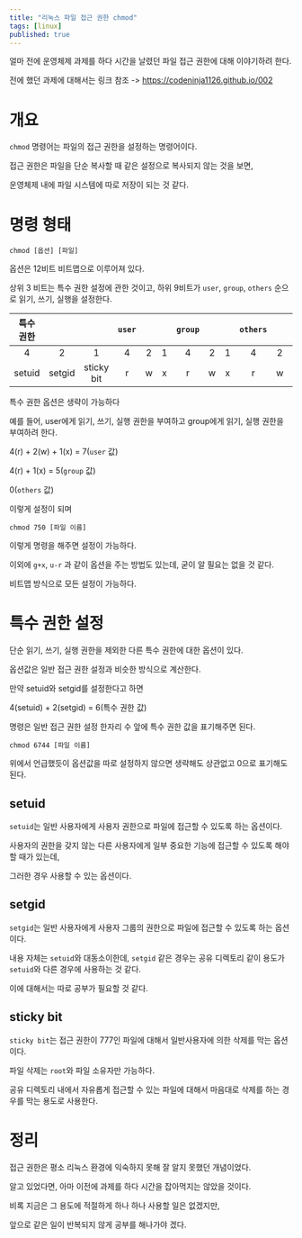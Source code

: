 ```yaml
---
title: "리눅스 파일 접근 권한 chmod"
tags: [linux]
published: true
---
```


얼마 전에 운영체제 과제를 하다 시간을 날렸던 파일 접근 권한에 대해 이야기하려 한다.

전에 했던 과제에 대해서는 링크 참조 -> https://codeninja1126.github.io/002

# 개요

`chmod` 명령어는 파일의 접근 권한을 설정하는 명령어이다.

접근 권한은 파일을 단순 복사할 때 같은 설정으로 복사되지 않는 것을 보면, 

운영체제 내에 파일 시스템에 따로 저장이 되는 것 같다.

# 명령 형태

```
chmod [옵션] [파일]
```

옵션은 12비트 비트맵으로 이루어져 있다.

상위 3 비트는 특수 권한 설정에 관한 것이고, 하위 9비트가 `user`, `group`, `others` 순으로 읽기, 쓰기, 실행을 설정한다.

| 특수 권한||| `user` ||| `group` ||| `others` |||
|:---:|:---:|:---:|:---:|:---:|:---:|:---:|:---:|:---:|:---:|:---:|:---:|
|4|2|1|4|2|1|4|2|1|4|2|1|
|setuid|setgid|sticky bit|r|w|x|r|w|x|r|w|x|

특수 권한 옵션은 생략이 가능하다

예를 들어, user에게 읽기, 쓰기, 실행 권한을 부여하고 group에게 읽기, 실행 권한을 부여하려 한다.

4(r) + 2(w) + 1(x) = 7(`user` 값)

4(r) + 1(x) = 5(`group` 값)

0(`others` 값)

이렇게 설정이 되며

```
chmod 750 [파일 이름]
```

이렇게 명령을 해주면 설정이 가능하다.

이외에 `g+x`, `u-r` 과 같이 옵션을 주는 방법도 있는데, 굳이 알 필요는 없을 것 같다.

비트맵 방식으로 모든 설정이 가능하다.

# 특수 권한 설정

단순 읽기, 쓰기, 실행 권한을 제외한 다른 특수 권한에 대한 옵션이 있다.

옵션값은 일반 접근 권한 설정과 비슷한 방식으로 계산한다.

만약 setuid와 setgid를 설정한다고 하면

4(setuid) + 2(setgid) = 6(특수 권한 값)

명령은 일반 접근 권한 설정 한자리 수 앞에 특수 권한 값을 표기해주면 된다.

```
chmod 6744 [파일 이름]
```

위에서 언급했듯이 옵션값을 따로 설정하지 않으면 생략해도 상관없고 0으로 표기해도 된다.

## setuid

`setuid`는 일반 사용자에게 사용자 권한으로 파일에 접근할 수 있도록 하는 옵션이다.

사용자의 권한을 갖지 않는 다른 사용자에게 일부 중요한 기능에 접근할 수 있도록 해야 할 때가 있는데,

그러한 경우 사용할 수 있는 옵션이다.

## setgid

`setgid`는 일반 사용자에게 사용자 그룹의 권한으로 파일에 접근할 수 있도록 하는 옵션이다.

내용 자체는 `setuid`와 대동소이한데, `setgid` 같은 경우는 공유 디렉토리 같이 용도가 `setuid`와 다른 경우에 사용하는 것 같다.

이에 대해서는 따로 공부가 필요할 것 같다.

## sticky bit

`sticky bit`는 접근 권한이 777인 파일에 대해서 일반사용자에 의한 삭제를 막는 옵션이다.

파일 삭제는 `root`와 파일 소유자만 가능하다.

공유 디렉토리 내에서 자유롭게 접근할 수 있는 파일에 대해서 마음대로 삭제를 하는 경우를 막는 용도로 사용한다.

# 정리

접근 권한은 평소 리눅스 환경에 익숙하지 못해 잘 알지 못했던 개념이었다.

알고 있었다면, 아마 이전에 과제를 하다 시간을 잡아먹지는 않았을 것이다.

비록 지금은 그 용도에 적절하게 하나 하나 사용할 일은 없겠지만, 

앞으로 같은 일이 반복되지 않게 공부를 해나가야 겠다.

